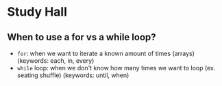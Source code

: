 # Study Hall

## When to use a for vs a while loop?

- `for`: when we want to iterate a known amount of times (arrays)
  (keywords: each, in, every)
- `while` loop: when we don't know how many times we want to loop (ex. seating
  shuffle) (keywords: until, when)

